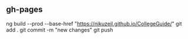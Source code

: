 gh-pages
---------
ng build --prod --base-href "https://nikuzejl.github.io/CollegeGuide/"
git add .
git commit -m "new changes"
git push